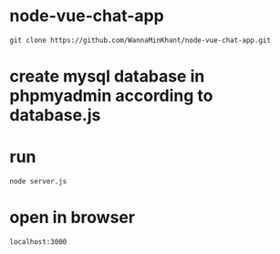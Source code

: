 # node-vue-chat-app
```
git clone https://github.com/WannaMinKhant/node-vue-chat-app.git
```
# create mysql database in phpmyadmin according to database.js

# run

```
node server.js
```

# open in browser 

```
localhost:3000
```

